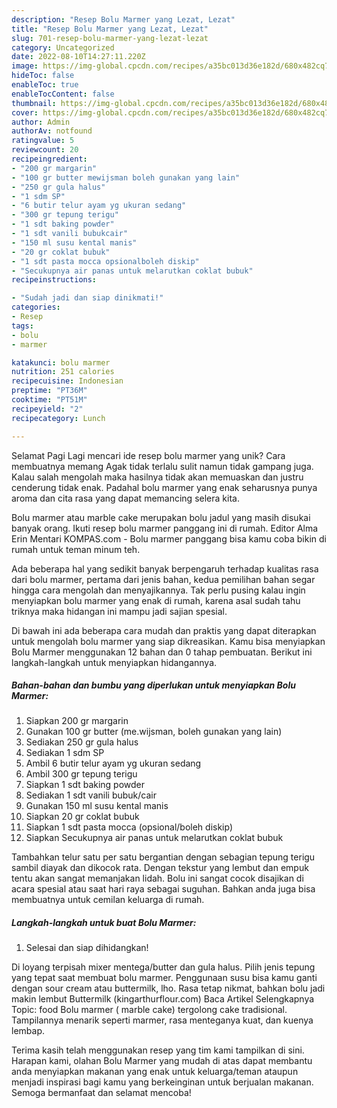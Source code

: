 ```yaml
---
description: "Resep Bolu Marmer yang Lezat, Lezat"
title: "Resep Bolu Marmer yang Lezat, Lezat"
slug: 701-resep-bolu-marmer-yang-lezat-lezat
category: Uncategorized
date: 2022-08-10T14:27:11.220Z
image: https://img-global.cpcdn.com/recipes/a35bc013d36e182d/680x482cq70/bolu-marmer-foto-resep-utama.jpg
hideToc: false
enableToc: true
enableTocContent: false
thumbnail: https://img-global.cpcdn.com/recipes/a35bc013d36e182d/680x482cq70/bolu-marmer-foto-resep-utama.jpg
cover: https://img-global.cpcdn.com/recipes/a35bc013d36e182d/680x482cq70/bolu-marmer-foto-resep-utama.jpg
author: Admin
authorAv: notfound
ratingvalue: 5
reviewcount: 20
recipeingredient:
- "200 gr margarin"
- "100 gr butter mewijsman boleh gunakan yang lain"
- "250 gr gula halus"
- "1 sdm SP"
- "6 butir telur ayam yg ukuran sedang"
- "300 gr tepung terigu"
- "1 sdt baking powder"
- "1 sdt vanili bubukcair"
- "150 ml susu kental manis"
- "20 gr coklat bubuk"
- "1 sdt pasta mocca opsionalboleh diskip"
- "Secukupnya air panas untuk melarutkan coklat bubuk"
recipeinstructions:

- "Sudah jadi dan siap dinikmati!"
categories:
- Resep
tags:
- bolu
- marmer

katakunci: bolu marmer 
nutrition: 251 calories
recipecuisine: Indonesian
preptime: "PT36M"
cooktime: "PT51M"
recipeyield: "2"
recipecategory: Lunch

---
```



Selamat Pagi Lagi mencari ide resep bolu marmer yang unik? Cara membuatnya memang Agak tidak terlalu sulit namun tidak gampang juga. Kalau salah mengolah maka hasilnya tidak akan memuaskan dan justru cenderung tidak enak. Padahal bolu marmer yang enak seharusnya punya aroma dan cita rasa yang dapat memancing selera kita.


Bolu marmer atau marble cake merupakan bolu jadul yang masih disukai banyak orang. Ikuti resep bolu marmer panggang ini di rumah. Editor Alma Erin Mentari KOMPAS.com - Bolu marmer panggang bisa kamu coba bikin di rumah untuk teman minum teh.

Ada beberapa hal yang sedikit banyak berpengaruh terhadap kualitas rasa dari bolu marmer, pertama dari jenis bahan, kedua pemilihan bahan segar hingga cara mengolah dan menyajikannya. Tak perlu pusing kalau ingin menyiapkan bolu marmer yang enak di rumah, karena asal sudah tahu triknya maka hidangan ini mampu jadi sajian spesial.


Di bawah ini ada beberapa cara mudah dan praktis yang dapat diterapkan untuk mengolah bolu marmer yang siap dikreasikan. Kamu bisa menyiapkan Bolu Marmer menggunakan 12 bahan dan 0 tahap pembuatan. Berikut ini langkah-langkah untuk menyiapkan hidangannya.

<!--inarticleads1-->

##### Bahan-bahan dan bumbu yang diperlukan untuk menyiapkan Bolu Marmer:

1. Siapkan 200 gr margarin
1. Gunakan 100 gr butter (me.wijsman, boleh gunakan yang lain)
1. Sediakan 250 gr gula halus
1. Sediakan 1 sdm SP
1. Ambil 6 butir telur ayam yg ukuran sedang
1. Ambil 300 gr tepung terigu
1. Siapkan 1 sdt baking powder
1. Sediakan 1 sdt vanili bubuk/cair
1. Gunakan 150 ml susu kental manis
1. Siapkan 20 gr coklat bubuk
1. Siapkan 1 sdt pasta mocca (opsional/boleh diskip)
1. Siapkan Secukupnya air panas untuk melarutkan coklat bubuk


Tambahkan telur satu per satu bergantian dengan sebagian tepung terigu sambil diayak dan dikocok rata. Dengan tekstur yang lembut dan empuk tentu akan sangat memanjakan lidah. Bolu ini sangat cocok disajikan di acara spesial atau saat hari raya sebagai suguhan. Bahkan anda juga bisa membuatnya untuk cemilan keluarga di rumah. 

<!--inarticleads2-->

##### Langkah-langkah untuk buat Bolu Marmer:


1. Selesai dan siap dihidangkan!

Di loyang terpisah mixer mentega/butter dan gula halus. Pilih jenis tepung yang tepat saat membuat bolu marmer. Penggunaan susu bisa kamu ganti dengan sour cream atau buttermilk, lho. Rasa tetap nikmat, bahkan bolu jadi makin lembut Buttermilk (kingarthurflour.com) Baca Artikel Selengkapnya Topic: food Bolu marmer ( marble cake) tergolong cake tradisional. Tampilannya menarik seperti marmer, rasa menteganya kuat, dan kuenya lembap. 

Terima kasih telah menggunakan resep yang tim kami tampilkan di sini. Harapan kami, olahan Bolu Marmer yang mudah di atas dapat membantu anda menyiapkan makanan yang enak untuk keluarga/teman ataupun menjadi inspirasi bagi kamu yang berkeinginan untuk berjualan makanan. Semoga bermanfaat dan selamat mencoba!

